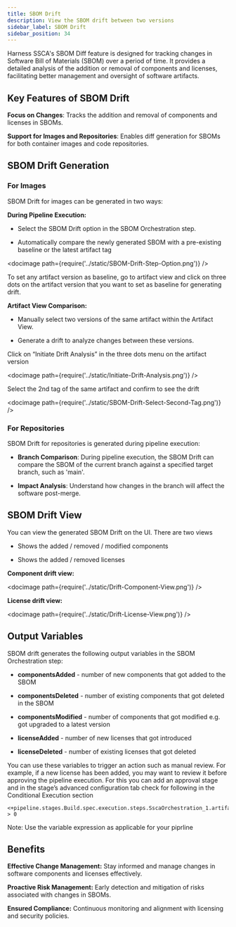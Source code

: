 ```yaml
---
title: SBOM Drift
description: View the SBOM drift between two versions
sidebar_label: SBOM Drift
sidebar_position: 34
---
```


Harness SSCA's SBOM Diff feature is designed for tracking changes in Software Bill of Materials (SBOM) over a period of time. It provides a detailed analysis of the addition or removal of components and licenses, facilitating better management and oversight of software artifacts.

## Key Features of SBOM Drift

**Focus on Changes**: Tracks the addition and removal of components and licenses in SBOMs.

**Support for Images and Repositories**: Enables diff generation for SBOMs for both container images and code repositories.


## SBOM Drift Generation
### For Images
SBOM Drift for images can be generated in two ways:

**During Pipeline Execution:**

* Select the SBOM Drift option in the SBOM Orchestration step.

* Automatically compare the newly generated SBOM with a pre-existing baseline or the latest artifact tag

<docimage path={require('../static/SBOM-Drift-Step-Option.png')} />


To set any artifact version as baseline, go to artifact view and click on three dots on the artifact version that you want to set as baseline for generating drift.


**Artifact View Comparison:**
* Manually select two versions of the same artifact within the Artifact View.

* Generate a drift to analyze changes between these versions.

 

Click on “Initiate Drift Analysis” in the three dots menu on the artifact version  

<docimage path={require('../static/Initiate-Drift-Analysis.png')} />


Select the 2nd tag of the same artifact and confirm to see the drift

<docimage path={require('../static/SBOM-Drift-Select-Second-Tag.png')} />


### For Repositories

SBOM Drift for repositories is generated during pipeline execution:

* **Branch Comparison**: During pipeline execution, the SBOM Drift can compare the SBOM of the current branch against a specified target branch, such as 'main'.

* **Impact Analysis**: Understand how changes in the branch will affect the software post-merge.

 

 

## SBOM Drift View
You can view the generated SBOM Drift on the UI. There are two views

* Shows the added / removed / modified components

* Shows the added / removed licenses

 

**Component drift view:**

<docimage path={require('../static/Drift-Component-View.png')} />

**License drift view:**

<docimage path={require('../static/Drift-License-View.png')} />
 

 

## Output Variables

SBOM drift generates the following output variables in the SBOM Orchestration step:

* **componentsAdded** - number of new components that got added to the SBOM

* **componentsDeleted** - number of existing components that got deleted in the SBOM

* **componentsModified** - number of components that got modified e.g. got upgraded to a latest version

* **licenseAdded** - number of new licenses that got introduced

* **licenseDeleted** - number of existing licenses that got deleted

 

You can use these variables to trigger an action such as manual review. For example, if a new license has been added, you may want to review it before approving the pipeline execution. For this you can add an approval stage and in the stage’s advanced configuration tab check for following in the Conditional Execution section

```
<+pipeline.stages.Build.spec.execution.steps.SscaOrchestration_1.artifact_SscaOrchestration_1.stepArtifacts.publishedSbomArtifacts[0].drift.licenseAdded> > 0

```

Note: Use the variable expression as applicable for your piprline

 

 

## Benefits

**Effective Change Management:** Stay informed and manage changes in software components and licenses effectively.

**Proactive Risk Management:** Early detection and mitigation of risks associated with changes in SBOMs.

**Ensured Compliance:** Continuous monitoring and alignment with licensing and security policies.

 

 